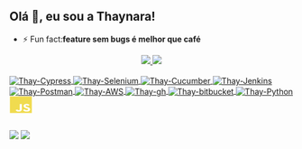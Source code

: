 ## Olá 👋, eu sou a Thaynara!

- ⚡ Fun fact:**feature sem bugs é melhor que café**

<div align="center">
  <a href="https://github.com/thaynaracdutra">
  <img height="180em" src="https://github-readme-stats.vercel.app/api?username=thaynaracdutra&show_icons=true&theme=transparent&include_all_commits=true&count_private=true"/>
  <img height="180em" src="https://github-readme-stats.vercel.app/api/top-langs/?username=thaynaracdutra&layout=compact&langs_count=7&theme=transparent"/>
</div>
<div style="display: inline_block"><br>
  <img align="center" alt="Thay-Cypress" height="30" width="40" src="https://user-images.githubusercontent.com/68279555/200387386-276c709f-380b-46cc-81fd-f292985927a8.png">
  <img align="center" alt="Thay-Selenium" height="30" width="40" src="https://user-images.githubusercontent.com/25181517/184103699-d1b83c07-2d83-4d99-9a1e-83bd89e08117.png">
  <img align="center" alt="Thay-Cucumber" height="30" width="40" src="https://user-images.githubusercontent.com/25181517/184117353-4b437677-c4bb-4f4c-b448-af4920576732.png">
  <img align="center" alt="Thay-Jenkins" height="30" width="40" src="https://user-images.githubusercontent.com/25181517/179090274-733373ef-3b59-4f28-9ecb-244bea700932.png">
  <img align="center" alt="Thay-Postman" height="30" width="40" src="https://user-images.githubusercontent.com/25181517/192109061-e138ca71-337c-4019-8d42-4792fdaa7128.png">
  <img align="center" alt="Thay-AWS" height="30" width="40" src="https://user-images.githubusercontent.com/25181517/183896132-54262f2e-6d98-41e3-8888-e40ab5a17326.png">
  <img align="center" alt="Thay-gh" height="30" width="40" src="https://user-images.githubusercontent.com/25181517/192108374-8da61ba1-99ec-41d7-80b8-fb2f7c0a4948.png">
  <img align="center" alt="Thay-bitbucket" height="30" width="40" src="https://user-images.githubusercontent.com/25181517/192108375-268c35e6-ab26-44b2-88bf-e3121a4e5083.png">
  <img align="center" alt="Thay-Python" height="30" width="40" src="https://user-images.githubusercontent.com/25181517/183423507-c056a6f9-1ba8-4312-a350-19bcbc5a8697.png">
  <img align="center" alt="Thay-Js" height="30" width="40" src="https://raw.githubusercontent.com/devicons/devicon/master/icons/javascript/javascript-plain.svg">
</div>
  
  ##
 
<div> 
  <a href = "mailto:thaynaracdutra@outlook.com"><img src="https://img.shields.io/badge/Microsoft_Outlook-0078D4?style=for-the-badge&logo=microsoft-outlook&logoColor=white" target="_blank"></a>
  <a href="https://www.linkedin.com/in/thaynaracdutra"_blank"><img src="https://img.shields.io/badge/-LinkedIn-%230077B5?style=for-the-badge&logo=linkedin&logoColor=white" target="_blank"></a> 
  
</div>

